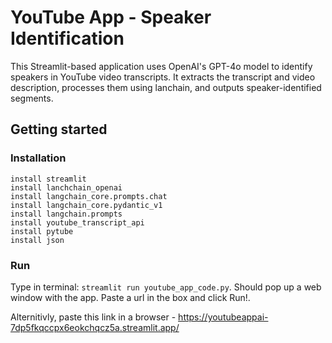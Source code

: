
# YouTube App - Speaker Identification

This Streamlit-based application uses OpenAI's GPT-4o model to identify speakers in YouTube video transcripts. It extracts the transcript and video description, processes them using lanchain, and outputs speaker-identified segments.

## Getting started
### Installation
```
install streamlit   
install lanchchain_openai
install langchain_core.prompts.chat
install langchain_core.pydantic_v1 
install langchain.prompts 
install youtube_transcript_api 
install pytube 
install json
```

### Run
Type in terminal: `streamlit run youtube_app_code.py`. 
Should pop up a web window with the app. 
Paste a url in the box and click Run!.  
 
Alternitivly, paste this link in a browser - https://youtubeappai-7dp5fkqccpx6eokchqcz5a.streamlit.app/ 



